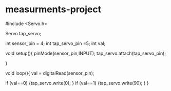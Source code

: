 # measurments-project
#include <Servo.h>

Servo tap_servo;

int sensor_pin = 4;
int tap_servo_pin =5;
int val;

void setup(){
  pinMode(sensor_pin,INPUT);
  tap_servo.attach(tap_servo_pin);
  
}

void loop(){
  val = digitalRead(sensor_pin);

  if (val==0)
  {tap_servo.write(0);
  }
  if (val==1)
  {tap_servo.write(90);
    }
}
